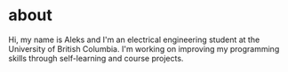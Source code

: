 # about
Hi, my name is Aleks and I'm an electrical engineering student at the University of British Columbia.
I'm working on improving my programming skills through self-learning and course projects.
